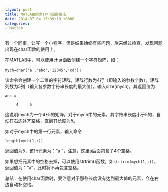 ```yaml
---
layout: post
title: MATLAB的char()函数用法 
date: 2014-07-04 13:39:10 +0800
categories:
- Matlab
---
```


有一个同事，让写一个小程序，但是结果始终有些问题，后来经过检查，发现问题出现在char函数的使用上。

在MATLAB中，可以使用char函数创建一个字符矩阵，如：

```
mych=char('a','abc','12345','cd')；
```

该命令会创建一个二维的字符矩阵，矩阵行数为4行（即输入的参数个数），矩阵列数为5列（输入各参数字符串长度的最大值）。输入size(mych)，其返回值为

```
ans =

     4     5
```

这说明mych为一个4*5的矩阵。对于mych中的元素，其字符串长度小于5的，自动在右边补齐空格，直到其长度为5。

如对于mych中的第一行元素，输入命令

```
length(mych(1,:))
```

返回值为5，该行元素为：“a    ”，注意，这里a后面包含了4个空格。

如果想把元素中的空格去掉，可以使用strtrim()函数，如`strtrim(mych(1,:))`，返回值为：“a”，此时将不再包含空格。

总结：在使用char函数时，要注意对于那些长度没有达到最大值的元素，会在右边自动补空格。